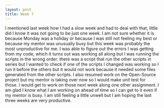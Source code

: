 ```yaml
---
layout: post
title: Week 7
---
```


I mentioned last week how I had a slow week and had to deal with that, little did I know it was not going to be just one week. I am not sure whether it is because Monday was a holiday or because I was still not feeling my best or because my mentor was unusually busy but this week was probably the most unproductive for me. I was able to figure out the errors I was getting from my code, which it turns out was working all along but I was running the scripts in the wrong order: there was a script that run the other scripts in series but I wanted to check if one of the scripts I changed was working so I run it before the others but it would not work because it needed some files generated from the other scripts. I also resumed work on the Open-Source project but my mentor is taking over now so I would make unit test for those. I would get to work on those next week along one other assignment. I am glad I know what I am working on ahead of time so I can get to it even if my mentor is busy. I am still feeling a little unwell but I am hoping the last three weeks are very productive. 
